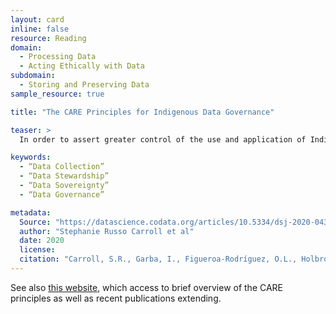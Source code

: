 ```yaml
---
layout: card
inline: false
resource: Reading
domain:
  - Processing Data
  - Acting Ethically with Data
subdomain:
  - Storing and Preserving Data
sample_resource: true

title: "The CARE Principles for Indigenous Data Governance"

teaser: >
  In order to assert greater control of the use and application of Indigenous data and knowledges, set of people and purpose-oriented CARE principles for Indigenous data management and stewardship have been designed to complement the existing FAIR principles. This scholarly article articulates that set of principles, which are built around the concept of data sovereignty. It invites readers to think about what researchers who collect and publish data owe to communities (particularly indigenous communities) that helped to create that data. 

keywords:
  - “Data Collection”
  - “Data Stewardship”
  - “Data Sovereignty”
  - “Data Governance”

metadata:
  Source: "https://datascience.codata.org/articles/10.5334/dsj-2020-043"
  author: "Stephanie Russo Carroll et al"
  date: 2020
  license: 
  citation: "Carroll, S.R., Garba, I., Figueroa-Rodríguez, O.L., Holbrook, J., Lovett, R., Materechera, S., Parsons, M., Raseroka, K., Rodriguez-Lonebear, D., Rowe, R., Sara, R., Walker, J.D., Anderson, J. and Hudson, M. (2020) ‘The CARE Principles for Indigenous Data Governance’, Data Science Journal, 19(1), p. 43." 
---
```

See also [this website](https://www.gida-global.org/care), which access to brief overview of the CARE principles as well as recent publications extending. 
